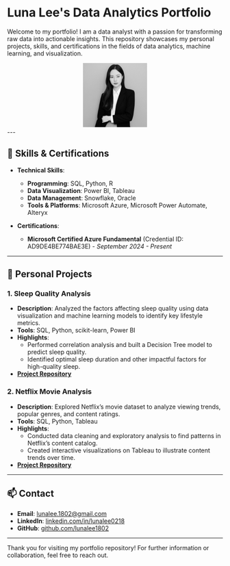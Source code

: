 # Luna Lee's Data Analytics Portfolio

Welcome to my portfolio! I am a data analyst with a passion for transforming raw data into actionable insights. This repository showcases my personal projects, skills, and certifications in the fields of data analytics, machine learning, and visualization.


<div align="center">
   <img src="https://github.com/lunalee1802/portfolio/blob/main/Luna%20Lee.jfif" alt="Luna Lee" width="150"/>
</div>
---

## 📜 Skills & Certifications

- **Technical Skills**:
  - **Programming**: SQL, Python, R
  - **Data Visualization**: Power BI, Tableau
  - **Data Management**: Snowflake, Oracle
  - **Tools & Platforms**: Microsoft Azure, Microsoft Power Automate, Alteryx
  
- **Certifications**:
  - **Microsoft Certified Azure Fundamental** (Credential ID: AD9DE4BE774BAE3E) - *September 2024 - Present*

---

## 📂 Personal Projects

### 1. **Sleep Quality Analysis**
   - **Description**: Analyzed the factors affecting sleep quality using data visualization and machine learning models to identify key lifestyle metrics.
   - **Tools**: SQL, Python, scikit-learn, Power BI
   - **Highlights**:
     - Performed correlation analysis and built a Decision Tree model to predict sleep quality.
     - Identified optimal sleep duration and other impactful factors for high-quality sleep.
   - [**Project Repository**](https://github.com/lunalee1802/sleep_quality)

### 2. **Netflix Movie Analysis**
   - **Description**: Explored Netflix’s movie dataset to analyze viewing trends, popular genres, and content ratings.
   - **Tools**: SQL, Python, Tableau
   - **Highlights**:
     - Conducted data cleaning and exploratory analysis to find patterns in Netflix’s content catalog.
     - Created interactive visualizations on Tableau to illustrate content trends over time.
   - [**Project Repository**](https://github.com/lunalee1802/Netflix_project-)


---

## 📫 Contact

- **Email**: lunalee.1802@gmail.com
- **LinkedIn**: [linkedin.com/in/lunalee0218](https://www.linkedin.com/in/lunalee0218)
- **GitHub**: [github.com/lunalee1802](https://github.com/lunalee1802)

---

Thank you for visiting my portfolio repository! For further information or collaboration, feel free to reach out.
